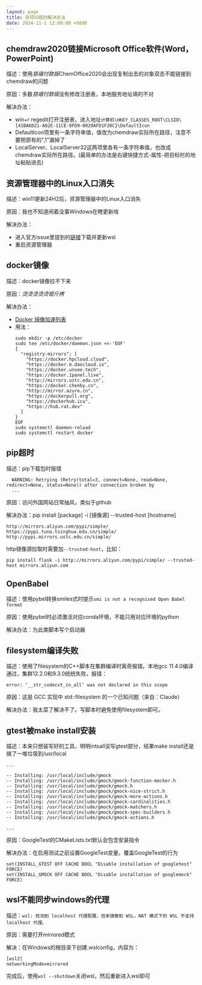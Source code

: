```yaml
---
layout: page
title: 杂项问题的解决办法
date: 2024-11-1 12:00:00 +0800
---
```


## chemdraw2020链接Microsoft Office软件(Word，PowerPoint)
描述：使用*慈禧付款版*ChemOffice2020会出现复制出去的对象双击不能链接到chemdraw的问题

原因：多数*慈禧付款版*没有修改注册表，本地服务地址填的不对

解决办法：
- win+r regedit打开注册表，进入地址``计算机\HKEY_CLASSES_ROOT\CLSID\{41BA6D21-A02E-11CE-8FD9-0020AFD1F20C}\DefaultIcon``
- DefaultIcon项里有一条字符串值，值改为chemdraw实际所在路径，注意不要把原有的",1"漏掉了
- LocalServer、LocalServer32这两项里各有一条字符串值，也改成chemdraw实际所在路径。(最简单的办法是右键快捷方式-属性-把目标栏的地址粘贴进去)

## 资源管理器中的Linux入口消失

描述：win11更新24H2后，资源管理器中的Linux入口消失

原因：我也不知道闲着没事Windows在瞎更新啥

解决办法：
- 进入官方issue里提到的[链接](https://github.com/microsoft/WSL/releases/tag/2.4.8)下载并更新wsl
- 重启资源管理器

## docker镜像
描述：docker镜像拉不下来

原因：*烫烫烫烫烫锟斤拷*

解决办法：
- [Docker 镜像加速列表](https://www.coderjia.cn/archives/dba3f94c-a021-468a-8ac6-e840f85867ea)
- 用法：
  ```
  sudo mkdir -p /etc/docker
  sudo tee /etc/docker/daemon.json <<-'EOF'
  {
    "registry-mirrors": [
      "https://docker.hpcloud.cloud",
      "https://docker.m.daocloud.io",
      "https://docker.unsee.tech",
      "https://docker.1panel.live",
      "http://mirrors.ustc.edu.cn",
      "https://docker.chenby.cn",
      "http://mirror.azure.cn",
      "https://dockerpull.org",
      "https://dockerhub.icu",
      "https://hub.rat.dev"
    ]
  }
  EOF
  sudo systemctl daemon-reload
  sudo systemctl restart docker
  ```

## pip超时
描述：pip下载包时报错
```
  WARNING: Retrying (Retry(total=3, connect=None, read=None, redirect=None, status=None)) after connection broken by 
  ...
```

原因：访问外国网站日常抽风，类似于github

解决办法：pip install [package] -i [镜像源] --trusted-host [hostname]

```
http://mirrors.aliyun.com/pypi/simple/
https://pypi.tuna.tsinghua.edu.cn/simple/
http://pypi.mirrors.ustc.edu.cn/simple/
```

http镜像源拉取时需要加``--trusted-host``，比如：
```
pip install flask -i http://mirrors.aliyun.com/pypi/simple/ --trusted-host mirrors.aliyun.com
```

## OpenBabel
描述：使用pybel转换smiles式时提示``smi is not a recognised Open Babel format``

原因：使用pybel时必须激活对应conda环境，不能只用对应环境的python

解决办法：为此类脚本写个启动器

## filesystem编译失败
描述：使用了filesystem的C++脚本在集群编译时离奇报错。本地gcc 11.4.0编译通过，集群12.2.0和9.3.0统统失败，报错：
```
error: ‘__str_codecvt_in_all’ was not declared in this scope
```

原因：这是 GCC 实现中 std::filesystem 的一个已知问题（来自：Claude）

解决办法：我太菜了解决不了。写脚本时避免使用filesystem即可。

## gtest被make install安装
描述：本来只想装写好的工具，明明intsall没写gtest部分，结果make install还是搞了一堆垃圾到/usr/local
```
...

-- Installing: /usr/local/include/gmock
-- Installing: /usr/local/include/gmock/gmock-function-mocker.h
-- Installing: /usr/local/include/gmock/gmock.h
-- Installing: /usr/local/include/gmock/gmock-nice-strict.h
-- Installing: /usr/local/include/gmock/gmock-more-actions.h
-- Installing: /usr/local/include/gmock/gmock-cardinalities.h
-- Installing: /usr/local/include/gmock/gmock-matchers.h
-- Installing: /usr/local/include/gmock/gmock-spec-builders.h
-- Installing: /usr/local/include/gmock/gmock-actions.h

...
```

原因：GoogleTest的CMakeLists.txt默认会包含安装指令

解决办法：在启用测试之前设置GoogleTest变量，覆盖GoogleTest的行为
```
set(INSTALL_GTEST OFF CACHE BOOL "Disable installation of googletest" FORCE)
set(INSTALL_GMOCK OFF CACHE BOOL "Disable installation of googlemock" FORCE)
```

## wsl不能同步windows的代理
描述：``wsl: 检测到 localhost 代理配置，但未镜像到 WSL。NAT 模式下的 WSL 不支持 localhost 代理。``

原因：需要打开mirrored模式

解决：在Windows的根目录下创建.wslconfig，内容为：
```
[wsl2]
networkingMode=mirrored
```
完成后，使用``wsl --shutdown``关闭wsl，然后重新进入wsl即可

